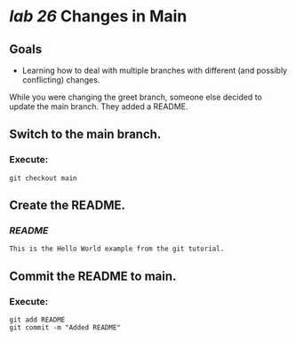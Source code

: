 # *lab 26* Changes in Main

## Goals

- Learning how to deal with multiple branches with different (and
  possibly conflicting) changes.

While you were changing the greet branch, someone else decided to update
the main branch. They added a README.

## Switch to the main branch.

### **Execute:**

``` instructions
git checkout main
```

## Create the README.

### *README*

``` file
This is the Hello World example from the git tutorial.
```

## Commit the README to main.

### **Execute:**

``` instructions
git add README
git commit -m "Added README"
```
